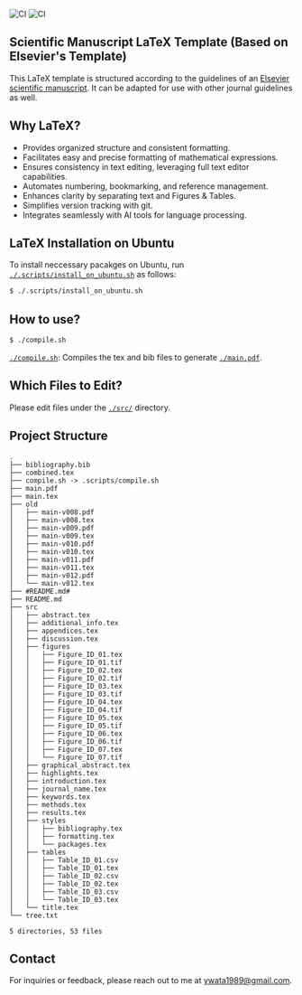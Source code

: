 ![CI](https://github.com/ywatanabe1989/LaTeX-Scientific-Template/actions/workflows/compile.yml/badge.svg)
![CI](https://github.com/ywatanabe1989/LaTeX-Scientific-Template/actions/workflows/tex.yml/badge.svg)

## Scientific Manuscript LaTeX Template (Based on Elsevier's Template)

This LaTeX template is structured according to the guidelines of an [Elsevier scientific manuscript](https://www.elsevier.com/researcher/author/policies-and-guidelines/latex-instructions). It can be adapted for use with other journal guidelines as well.


## Why LaTeX?
- Provides organized structure and consistent formatting.
- Facilitates easy and precise formatting of mathematical expressions.
- Ensures consistency in text editing, leveraging full text editor capabilities.
- Automates numbering, bookmarking, and reference management.
- Enhances clarity by separating text and Figures & Tables.
- Simplifies version tracking with git.
- Integrates seamlessly with AI tools for language processing.

## LaTeX Installation on Ubuntu

To install neccessary pacakges on Ubuntu, run [`./.scripts/install_on_ubuntu.sh`](./.scripts/install_on_ubuntu.sh) as follows:

```bash
$ ./.scripts/install_on_ubuntu.sh
```

## How to use?

``` bash
$ ./compile.sh
```

[`./compile.sh`](./.scripts/compile.sh): Compiles the tex and bib files to generate [`./main.pdf`](./main.pdf).

## Which Files to Edit?

Please edit files under the [`./src/`](./src/) directory.

## Project Structure

```
.
├── bibliography.bib
├── combined.tex
├── compile.sh -> .scripts/compile.sh
├── main.pdf
├── main.tex
├── old
│   ├── main-v008.pdf
│   ├── main-v008.tex
│   ├── main-v009.pdf
│   ├── main-v009.tex
│   ├── main-v010.pdf
│   ├── main-v010.tex
│   ├── main-v011.pdf
│   ├── main-v011.tex
│   ├── main-v012.pdf
│   └── main-v012.tex
├── #README.md#
├── README.md
├── src
│   ├── abstract.tex
│   ├── additional_info.tex
│   ├── appendices.tex
│   ├── discussion.tex
│   ├── figures
│   │   ├── Figure_ID_01.tex
│   │   ├── Figure_ID_01.tif
│   │   ├── Figure_ID_02.tex
│   │   ├── Figure_ID_02.tif
│   │   ├── Figure_ID_03.tex
│   │   ├── Figure_ID_03.tif
│   │   ├── Figure_ID_04.tex
│   │   ├── Figure_ID_04.tif
│   │   ├── Figure_ID_05.tex
│   │   ├── Figure_ID_05.tif
│   │   ├── Figure_ID_06.tex
│   │   ├── Figure_ID_06.tif
│   │   ├── Figure_ID_07.tex
│   │   └── Figure_ID_07.tif
│   ├── graphical_abstract.tex
│   ├── highlights.tex
│   ├── introduction.tex
│   ├── journal_name.tex
│   ├── keywords.tex
│   ├── methods.tex
│   ├── results.tex
│   ├── styles
│   │   ├── bibliography.tex
│   │   ├── formatting.tex
│   │   └── packages.tex
│   ├── tables
│   │   ├── Table_ID_01.csv
│   │   ├── Table_ID_01.tex
│   │   ├── Table_ID_02.csv
│   │   ├── Table_ID_02.tex
│   │   ├── Table_ID_03.csv
│   │   └── Table_ID_03.tex
│   └── title.tex
└── tree.txt

5 directories, 53 files
```

## Contact

For inquiries or feedback, please reach out to me at ywata1989@gmail.com.
